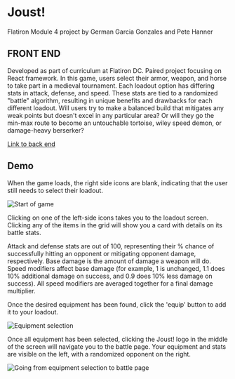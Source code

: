 # Joust!

Flatiron Module 4 project by German Garcia Gonzales and Pete Hanner

## FRONT END

Developed as part of curriculum at Flatiron DC. Paired project focusing on React framework. In this game, users select their armor, weapon, and horse to take part in a medieval tournament. Each loadout option has differing stats in attack, defense, and speed. These stats are tied to a randomized "battle" algorithm, resulting in unique benefits and drawbacks for each different loadout. Will users try to make a balanced build that mitigates any weak points but doesn't excel in any particular area? Or will they go the min-max route to become an untouchable tortoise, wiley speed demon, or damage-heavy berserker? 

[Link to back end](https://github.com/PeteHanner/joust-app-backend)

## Demo

When the game loads, the right side icons are blank, indicating that the user still needs to select their loadout.

![Start of game](https://s5.gifyu.com/images/01-start.gif)

Clicking on one of the left-side icons takes you to the loadout screen. Clicking any of the items in the grid will show you a card with details on its battle stats. 

Attack and defense stats are out of 100, representing their % chance of successfully hitting an opponent or mitigating opponent damage, respectively. Base damage is the amount of damage a weapon will do. Speed modifiers affect base damage (for example, 1 is unchanged, 1.1 does 10% additional damage on success, and 0.9 does 10% less damage on success). All speed modifiers are averaged together for a final damage multiplier.

Once the desired equipment has been found, click the 'equip' button to add it to your loadout.

![Equipment selection](https://s5.gifyu.com/images/02-equipment.gif)

Once all equipment has been selected, clicking the Joust! logo in the middle of the screen will navigate you to the battle page. Your equipment and stats are visible on the left, with a randomized opponent on the right. 

![Going from equipment selection to battle page](https://s5.gifyu.com/images/03-startda059aa8aa792df5.gif)
